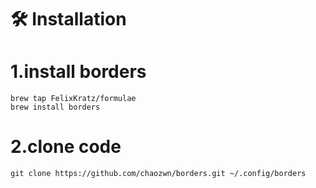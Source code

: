 # 🛠️ Installation

# 1.install borders
```shell
brew tap FelixKratz/formulae
brew install borders
```

# 2.clone code
```shell
git clone https://github.com/chaozwn/borders.git ~/.config/borders
```
